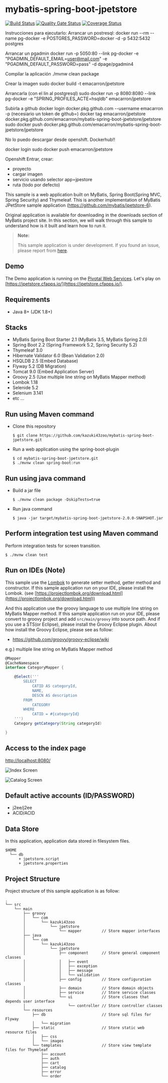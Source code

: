# mybatis-spring-boot-jpetstore

[![Build Status](https://travis-ci.org/kazuki43zoo/mybatis-spring-boot-jpetstore.svg?branch=master)](https://travis-ci.org/kazuki43zoo/mybatis-spring-boot-jpetstore)
[![Quality Gate Status](https://sonarcloud.io/api/project_badges/measure?project=com.kazuki43zoo.examples%3Amybatis-spring-boot-jpetstore&metric=alert_status)](https://sonarcloud.io/dashboard?id=com.kazuki43zoo.examples%3Amybatis-spring-boot-jpetstore)
[![Coverage Status](https://coveralls.io/repos/github/kazuki43zoo/mybatis-spring-boot-jpetstore/badge.svg?branch=master)](https://coveralls.io/github/kazuki43zoo/mybatis-spring-boot-jpetstore?branch=master)

Instrucciones para ejecutarlo:
Arrancar un postresql:
docker run --rm --name pg-docker -e POSTGRES_PASSWORD=docker -d -p 5432:5432 postgres

Arrancar un pgadmin
docker run -p 5050:80 --link pg-docker -e "PGADMIN_DEFAULT_EMAIL=user@mail.com" -e "PGADMIN_DEFAULT_PASSWORD=pass" -d dpage/pgadmin4   

Compilar la aplicación
./mvnw clean package

Crear la imagen
sudo docker build -t emacarron/jpetstore 

Arrancarla (con el lin al postgresql)
sudo docker run -p 8080:8080 --link pg-docker -e "SPRING_PROFILES_ACTE=hsqldb" emacarron/jpetstore

Subirla a github
docker login docker.pkg.github.com --username emacarron -p (necesiario un token de github=)
docker tag emacarron/jpetstore docker.pkg.github.com/emacarron/mybatis-spring-boot-jpetstore/jpetstore
sudo docker push docker.pkg.github.com/emacarron/mybatis-spring-boot-jpetstore/jpetstore

No lo puedo descargar desde openshift. Dockerhub!!

docker login 
sudo docker push emacarron/jpetstore

Openshift
Entrar, crear:
- proyecto
- cargar imagen
- servicio usando selector app=jpestore
- ruta (todo por defecto)



This sample is a web application built on MyBatis, Spring Boot(Spring MVC, Spring Security) and Thymeleaf.
This is another implementation of MyBatis JPetStore sample application (https://github.com/mybatis/jpetstore-6).

Original application is available for downloading in the downloads section of MyBatis project site.
In this section, we will walk through this sample to understand how is it built and learn how to run it.

> **Note:**
>
> This sample application is under development.
> If you found an issue, please report from [here](https://github.com/kazuki43zoo/mybatis-spring-boot-jpetstore/issues/new).

## Demo

The Demo application is running on the [Pivotal Web Services](https://run.pivotal.io/).
Let's play on [https://jpetstore.cfapps.io/](https://jpetstore.cfapps.io/).

## Requirements

* Java 8+ (JDK 1.8+)

## Stacks

* MyBatis Spring Boot Starter 2.1 (MyBatis 3.5, MyBatis Spring 2.0)
* Spring Boot 2.2 (Spring Framework 5.2, Spring Security 5.2)
* Thymeleaf 3.0
* Hibernate Validator 6.0 (Bean Validation 2.0)
* HSQLDB 2.5 (Embed Database)
* Flyway 5.2 (DB Migration)
* Tomcat 9.0 (Embed Application Server)
* Groovy 2.5 (Use multiple line string on MyBatis Mapper method)
* Lombok 1.18
* Selenide 5.2
* Selenium 3.141
* etc ...

## Run using Maven command

* Clone this repository

  ```
  $ git clone https://github.com/kazuki43zoo/mybatis-spring-boot-jpetstore.git
  ```
  
* Run a web application using the spring-boot-plugin

  ```
  $ cd mybatis-spring-boot-jpetstore.git
  $ ./mvnw clean spring-boot:run
  ```

## Run using java command

* Build a jar file

  ```
  $ ./mvnw clean package -DskipTests=true
  ```

* Run java command

  ```
  $ java -jar target/mybatis-spring-boot-jpetstore-2.0.0-SNAPSHOT.jar
  ```

## Perform integration test using Maven command

Perform integration tests for screen transition.

```
$ ./mvnw clean test
```


## Run on IDEs (Note)

This sample use the [Lombok](https://projectlombok.org/) to generate setter method, getter method and constructor.
If this sample application run on your IDE, please install the Lombok. (see [https://projectlombok.org/download.html](https://projectlombok.org/download.html))

And this application use the groovy language to use multiple line string on MyBatis Mapper method.
If this sample application run on your IDE, please convert to groovy project and add `src/main/groovy` into source path.
And if you use a STS(or Eclipse), please install the Groovy Eclipse plugin. About how install the Groovy Eclipse, please see as follow:

* https://github.com/groovy/groovy-eclipse/wiki


e.g.) multiple line string on MyBatis Mapper method

```groovy
@Mapper
@CacheNamespace
interface CategoryMapper {

    @Select('''
        SELECT
            CATID AS categoryId,
            NAME,
            DESCN AS description
        FROM
            CATEGORY
        WHERE
            CATID = #{categoryId}
    ''')
    Category getCategory(String categoryId)

}
```

## Access to the index page

[http://localhost:8080/](http://localhost:8080/)

![Index Screen](images/screen-index.png)

![Catalog Screen](images/screen-catalog.png)


## Default active accounts (ID/PASSWORD)

* j2ee/j2ee
* ACID/ACID

## Data Store

In this application, application data stored in filesystem files.

```
$HOME
  └── db
      + jpetstore.script
      + jpetstore.properties
```

## Project Structure

Project structure of this sample application is as follow:

```
.
└── src
    └── main
        ├── groovy
        │   └── com
        │       └── kazuki43zoo
        │           └── jpetstore
        │               └── mapper         // Store mapper interfaces
        ├── java
        │   └── com
        │       └── kazuki43zoo
        │           └── jpetstore
        │               ├── component      // Store general component classes
        │               │   ├── event
        │               │   ├── exception
        │               │   ├── message
        │               │   └── validation
        │               ├── config         // Store configuration classes
        │               ├── domain         // Store domain objects
        │               ├── service        // Store service classes
        │               └── ui             // Store classes that depends user interface
        │                   └── controller // Store controller classes
        └── resources
            ├── db                         // Store sql files for Flyway
            │   └── migration
            ├── static                     // Store static web resource files
            │   ├── css
            │   └── images
            └── templates                  // Store view template files for Thymeleaf
                ├── account
                ├── auth
                ├── cart
                ├── catalog
                ├── error
                └── order
```
